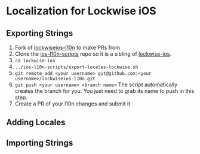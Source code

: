 # Localization for Lockwise iOS

## Exporting Strings
1. Fork of [lockwiseios-l10n](http://github.com/mozilla-l10n/lockwiseios-l10n) to make PRs from
2. Clone the [ios-l10n-scripts]( https://github.com/mozilla-mobile/ios-l10n-scripts) repo so it is a sibling of [lockwise-ios](https://github.com/mozilla-lockwise/lockwise-ios).
3. `cd lockwise-ios`
4. `../ios-l10n-scripts/export-locales-lockwise.sh`
5. `git remote add <your username> git@github.com:<your username>/lockwiseios-l10n.git`
6. `git push <your username> <branch name>` The script automatically creates the branch for you. You just need to grab its name to push in this step.
7.  Create a PR of your l10n changes and submit it

## Adding Locales

## Importing Strings
